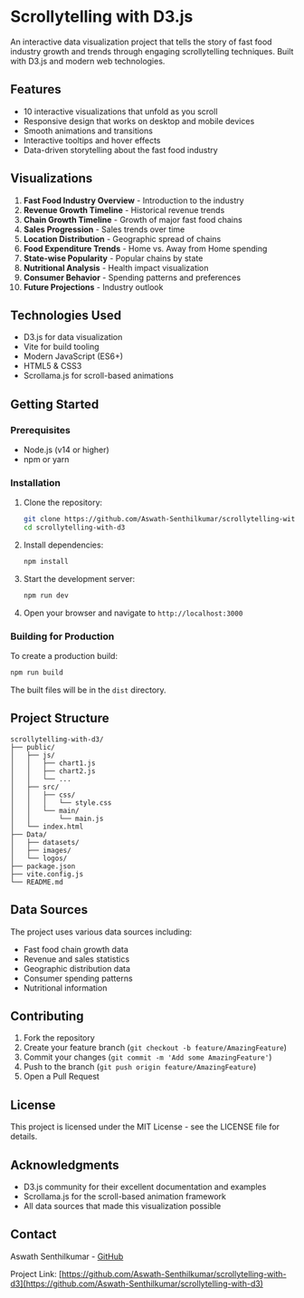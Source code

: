 # Scrollytelling with D3.js

An interactive data visualization project that tells the story of fast food industry growth and trends through engaging scrollytelling techniques. Built with D3.js and modern web technologies.

## Features

- 10 interactive visualizations that unfold as you scroll
- Responsive design that works on desktop and mobile devices
- Smooth animations and transitions
- Interactive tooltips and hover effects
- Data-driven storytelling about the fast food industry

## Visualizations

1. **Fast Food Industry Overview** - Introduction to the industry
2. **Revenue Growth Timeline** - Historical revenue trends
3. **Chain Growth Timeline** - Growth of major fast food chains
4. **Sales Progression** - Sales trends over time
5. **Location Distribution** - Geographic spread of chains
6. **Food Expenditure Trends** - Home vs. Away from Home spending
7. **State-wise Popularity** - Popular chains by state
8. **Nutritional Analysis** - Health impact visualization
9. **Consumer Behavior** - Spending patterns and preferences
10. **Future Projections** - Industry outlook

## Technologies Used

- D3.js for data visualization
- Vite for build tooling
- Modern JavaScript (ES6+)
- HTML5 & CSS3
- Scrollama.js for scroll-based animations

## Getting Started

### Prerequisites

- Node.js (v14 or higher)
- npm or yarn

### Installation

1. Clone the repository:

   ```bash
   git clone https://github.com/Aswath-Senthilkumar/scrollytelling-with-d3.git
   cd scrollytelling-with-d3
   ```

2. Install dependencies:

   ```bash
   npm install
   ```

3. Start the development server:

   ```bash
   npm run dev
   ```

4. Open your browser and navigate to `http://localhost:3000`

### Building for Production

To create a production build:

```bash
npm run build
```

The built files will be in the `dist` directory.

## Project Structure

```
scrollytelling-with-d3/
├── public/
│   ├── js/
│   │   ├── chart1.js
│   │   ├── chart2.js
│   │   └── ...
│   ├── src/
│   │   ├── css/
│   │   │   └── style.css
│   │   └── main/
│   │       └── main.js
│   └── index.html
├── Data/
│   ├── datasets/
│   ├── images/
│   └── logos/
├── package.json
├── vite.config.js
└── README.md
```

## Data Sources

The project uses various data sources including:

- Fast food chain growth data
- Revenue and sales statistics
- Geographic distribution data
- Consumer spending patterns
- Nutritional information

## Contributing

1. Fork the repository
2. Create your feature branch (`git checkout -b feature/AmazingFeature`)
3. Commit your changes (`git commit -m 'Add some AmazingFeature'`)
4. Push to the branch (`git push origin feature/AmazingFeature`)
5. Open a Pull Request

## License

This project is licensed under the MIT License - see the LICENSE file for details.

## Acknowledgments

- D3.js community for their excellent documentation and examples
- Scrollama.js for the scroll-based animation framework
- All data sources that made this visualization possible

## Contact

Aswath Senthilkumar - [GitHub](https://github.com/Aswath-Senthilkumar)

Project Link: [https://github.com/Aswath-Senthilkumar/scrollytelling-with-d3](https://github.com/Aswath-Senthilkumar/scrollytelling-with-d3)
